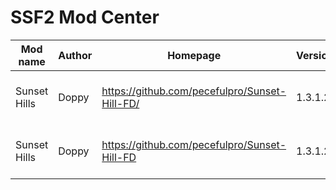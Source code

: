# SSF2 Mod Center
|   Mod name   | Author |                   Homepage                    | Version |            Description             |
| ------------ | ------ | --------------------------------------------- | ------- | ---------------------------------- |
| Sunset Hills | Doppy  | https://github.com/pecefulpro/Sunset-Hill-FD/ | 1.3.1.2 | A sonic mod over Final Destination |
| Sunset Hills | Doppy  | https://github.com/pecefulpro/Sunset-Hill-FD  | 1.3.1.2 | A sonic mod over Final Destination |
